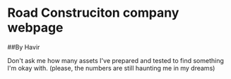 # Road Construciton company webpage

##By Havir

Don't ask me how many assets I've prepared and tested to find something I'm okay with. (please, the numbers are still haunting me in my dreams)

